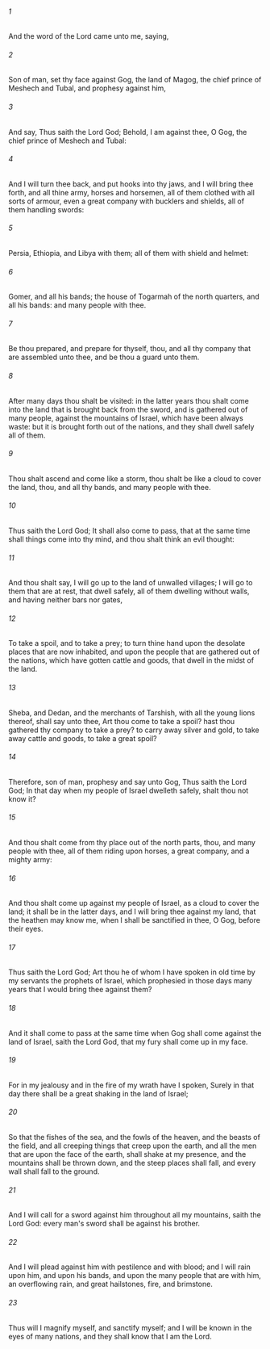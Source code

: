###### 1
And the word of the Lord came unto me, saying,

###### 2
Son of man, set thy face against Gog, the land of Magog, the chief prince of Meshech and Tubal, and prophesy against him,

###### 3
And say, Thus saith the Lord God; Behold, I am against thee, O Gog, the chief prince of Meshech and Tubal:

###### 4
And I will turn thee back, and put hooks into thy jaws, and I will bring thee forth, and all thine army, horses and horsemen, all of them clothed with all sorts of armour, even a great company with bucklers and shields, all of them handling swords:

###### 5
Persia, Ethiopia, and Libya with them; all of them with shield and helmet:

###### 6
Gomer, and all his bands; the house of Togarmah of the north quarters, and all his bands: and many people with thee.

###### 7
Be thou prepared, and prepare for thyself, thou, and all thy company that are assembled unto thee, and be thou a guard unto them.

###### 8
After many days thou shalt be visited: in the latter years thou shalt come into the land that is brought back from the sword, and is gathered out of many people, against the mountains of Israel, which have been always waste: but it is brought forth out of the nations, and they shall dwell safely all of them.

###### 9
Thou shalt ascend and come like a storm, thou shalt be like a cloud to cover the land, thou, and all thy bands, and many people with thee.

###### 10
Thus saith the Lord God; It shall also come to pass, that at the same time shall things come into thy mind, and thou shalt think an evil thought:

###### 11
And thou shalt say, I will go up to the land of unwalled villages; I will go to them that are at rest, that dwell safely, all of them dwelling without walls, and having neither bars nor gates,

###### 12
To take a spoil, and to take a prey; to turn thine hand upon the desolate places that are now inhabited, and upon the people that are gathered out of the nations, which have gotten cattle and goods, that dwell in the midst of the land.

###### 13
Sheba, and Dedan, and the merchants of Tarshish, with all the young lions thereof, shall say unto thee, Art thou come to take a spoil? hast thou gathered thy company to take a prey? to carry away silver and gold, to take away cattle and goods, to take a great spoil?

###### 14
Therefore, son of man, prophesy and say unto Gog, Thus saith the Lord God; In that day when my people of Israel dwelleth safely, shalt thou not know it?

###### 15
And thou shalt come from thy place out of the north parts, thou, and many people with thee, all of them riding upon horses, a great company, and a mighty army:

###### 16
And thou shalt come up against my people of Israel, as a cloud to cover the land; it shall be in the latter days, and I will bring thee against my land, that the heathen may know me, when I shall be sanctified in thee, O Gog, before their eyes.

###### 17
Thus saith the Lord God; Art thou he of whom I have spoken in old time by my servants the prophets of Israel, which prophesied in those days many years that I would bring thee against them?

###### 18
And it shall come to pass at the same time when Gog shall come against the land of Israel, saith the Lord God, that my fury shall come up in my face.

###### 19
For in my jealousy and in the fire of my wrath have I spoken, Surely in that day there shall be a great shaking in the land of Israel;

###### 20
So that the fishes of the sea, and the fowls of the heaven, and the beasts of the field, and all creeping things that creep upon the earth, and all the men that are upon the face of the earth, shall shake at my presence, and the mountains shall be thrown down, and the steep places shall fall, and every wall shall fall to the ground.

###### 21
And I will call for a sword against him throughout all my mountains, saith the Lord God: every man's sword shall be against his brother.

###### 22
And I will plead against him with pestilence and with blood; and I will rain upon him, and upon his bands, and upon the many people that are with him, an overflowing rain, and great hailstones, fire, and brimstone.

###### 23
Thus will I magnify myself, and sanctify myself; and I will be known in the eyes of many nations, and they shall know that I am the Lord.

